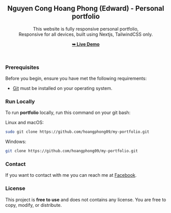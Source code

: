 <div align="center">

  <br />
  <br />
  

<h2 align="center">Nguyen Cong Hoang Phong (Edward) - Personal portfolio</h2>

This website is fully responsive personal portfolio, <br />Responsive for all devices, built using Nextjs, TailwindCSS only.

<a href="#"><strong>➥ Live Demo</strong></a>

</div>

<br />

### Prerequisites

Before you begin, ensure you have met the following requirements:

- [Git](https://git-scm.com/downloads "Download Git") must be installed on your operating system.

### Run Locally

To run **portfolio** locally, run this command on your git bash:

Linux and macOS:

```bash
sudo git clone https://github.com/hoangphong09/my-portfolio.git
```

Windows:

```bash
git clone https://github.com/hoangphong09/my-portfolio.git
```

### Contact

If you want to contact with me you can reach me at [Facebook](https://www.facebook.com/simpleToSpecial99/).

### License

This project is **free to use** and does not contains any license. You  are free to copy, modify, or distribute.
